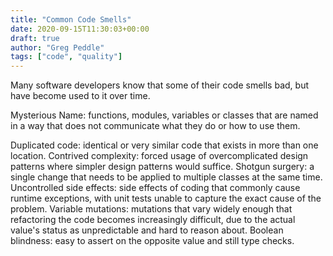```yaml
---
title: "Common Code Smells"
date: 2020-09-15T11:30:03+00:00
draft: true
author: "Greg Peddle"
tags: ["code", "quality"]
---
```


Many software developers know that some of their code smells bad, but have become used to it over time.


Mysterious Name: functions, modules, variables or classes that are named in a way that does not communicate what they do or how to use them.

Duplicated code: identical or very similar code that exists in more than one location.
Contrived complexity: forced usage of overcomplicated design patterns where simpler design patterns would suffice.
Shotgun surgery: a single change that needs to be applied to multiple classes at the same time.
Uncontrolled side effects: side effects of coding that commonly cause runtime exceptions, with unit tests unable to capture the exact cause of the problem.
Variable mutations: mutations that vary widely enough that refactoring the code becomes increasingly difficult, due to the actual value's status as unpredictable and hard to reason about.
Boolean blindness: easy to assert on the opposite value and still type checks.